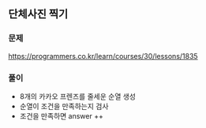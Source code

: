 ## 단체사진 찍기
### 문제
https://programmers.co.kr/learn/courses/30/lessons/1835

### 풀이
- 8개의 카카오 프렌즈를 줄세운 순열 생성
- 순열이 조건을 만족하는지 검사
- 조건을 만족하면 answer ++